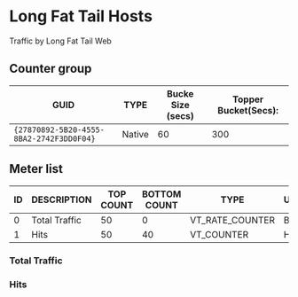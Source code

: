 # Long Fat Tail Hosts

Traffic by Long Fat Tail Web

## Counter group

| GUID                                     | TYPE   | Bucke Size (secs) | Topper Bucket(Secs): |
| ---------------------------------------- | ------ | ----------------- | -------------------- |
| `{27870892-5B20-4555-8BA2-2742F3DD0F04}` | Native | 60                | 300                  |



## Meter list



| ID  | DESCRIPTION   | TOP COUNT | BOTTOM COUNT | TYPE            | UNITS |
| --- | ------------- | --------- | ------------ | --------------- | ----- |
| 0   | Total Traffic | 50        | 0            | VT_RATE_COUNTER | Bps   |
| 1   | Hits          | 50        | 40           | VT_COUNTER      | Hits  |


### Total Traffic
### Hits

